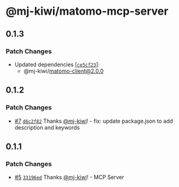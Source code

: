 # @mj-kiwi/matomo-mcp-server

## 0.1.3

### Patch Changes

- Updated dependencies [[`ce5cf23`](https://github.com/mj-kiwi/matomo-js/commit/ce5cf239c98e0b799172e3308c39cc08f29e9015)]:
  - @mj-kiwi/matomo-client@2.0.0

## 0.1.2

### Patch Changes

- [#7](https://github.com/mj-kiwi/matomo-js/pull/7) [`d6c2f82`](https://github.com/mj-kiwi/matomo-js/commit/d6c2f82a283e86ef402c1f3b84f69f08ee3ddca2) Thanks [@mj-kiwi](https://github.com/mj-kiwi)! - fix: update package.json to add description and keywords

## 0.1.1

### Patch Changes

- [#5](https://github.com/mj-kiwi/matomo-js/pull/5) [`33196ed`](https://github.com/mj-kiwi/matomo-js/commit/33196ed37aa9009977064287a8aaee67a4d9a619) Thanks [@mj-kiwi](https://github.com/mj-kiwi)! - MCP Server
